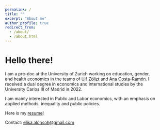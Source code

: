 ```yaml
---
permalink: /
title: ""
excerpt: "About me"
author_profile: true
redirect_from: 
  - /about/
  - /about.html
---
```


# Hello there!
I am a pre-doc at the University of Zurich working on education, gender, and health economics in the teams of [Ulf Zölizt](https://ulfzoelitz.com/) and [Ana Costa-Ramón](https://sites.google.com/view/anamariacostaramon). I received a dual degree in economics and international studies by the University Carlos III of Madrid in 2022. 

I am mainly interested in Public and Labor economics, with an emphasis on applied methods, inequality and public policies.

Here is my [resume](https://elisaalonsoh.github.io/files/resume_Elisa_Alonso_Herero_2023)!

Contact: [elisa.alonsoh@gmail.com](mailto:elisa.alonsoh@gmail.com)
